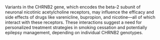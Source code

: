 Variants in the CHRNB2 gene, which encodes the beta-2 subunit of neuronal nicotinic acetylcholine receptors, may influence the efficacy and side effects of drugs like varenicline, bupropion, and nicotine—all of which interact with these receptors. These interactions suggest a need for personalized treatment strategies in smoking cessation and potentially epilepsy management, depending on individual CHRNB2 genotypes.